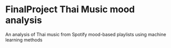 # FinalProject Thai Music mood analysis
An analysis of Thai music from Spotify  mood-based playlists  using machine learning methods
